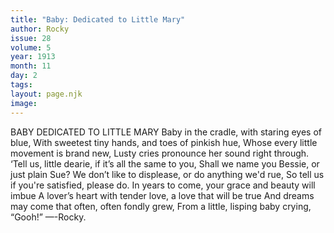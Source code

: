 ```yaml
---
title: "Baby: Dedicated to Little Mary"
author: Rocky
issue: 28
volume: 5
year: 1913
month: 11
day: 2
tags:
layout: page.njk
image:
---
```

BABY     DEDICATED TO LITTLE MARY   Baby in the cradle, with staring eyes of blue,    With sweetest tiny hands, and toes of pinkish hue,    Whose every little movement is brand new,    Lusty cries pronounce her sound right through.    ‘Tell us, little dearie, if it’s all the same to you,    Shall we name you Bessie, or just plain Sue?    We don’t like to displease, or do anything we'd rue,    So tell us if you're satisfied, please do.    In years to come, your grace and beauty will imbue    A lover’s heart with tender love, a love that will be true   And dreams may come that often, often fondly grew,    From a little, lisping baby crying, “Gooh!” —-Rocky. 



